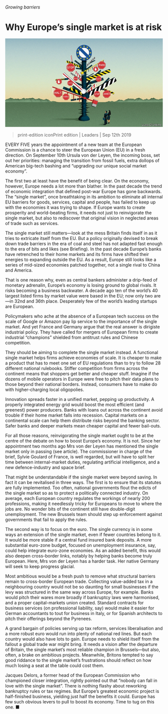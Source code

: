 ###### Growing barriers

# Why Europe’s single market is at risk 

![image](images/20190914_LDD002_0.jpg) 

> print-edition iconPrint edition | Leaders | Sep 12th 2019 

EVERY FIVE years the appointment of a new team at the European Commission is a chance to steer the European Union (EU) in a fresh direction. On September 10th Ursula von der Leyen, the incoming boss, set out her priorities: managing the transition from fossil fuels, extra dollops of American big-tech bashing and “upgrading our unique social market economy”. 

The first two at least have the benefit of being clear. On the economy, however, Europe needs a lot more than blather. In the past decade the trend of economic integration that defined post-war Europe has gone backwards. The “single market”, once breathtaking in its ambition to eliminate all internal EU barriers for goods, services, capital and people, has failed to keep up with the economies it was trying to shape. If Europe wants to create prosperity and world-beating firms, it needs not just to reinvigorate the single market, but also to rediscover that original vision in neglected areas of trade such as services. 

The single market still matters—look at the mess Britain finds itself in as it tries to extricate itself from the EU. But a policy originally devised to break down trade barriers in the era of coal and steel has not adapted fast enough to the era of bits and likes (see Briefing). In the past decade Europe’s banks have retrenched to their home markets and its firms have shifted their energies to expanding outside the EU. As a result, Europe still looks like a series of mid-sized economies patched together, not a single rival to China and America. 

That is one reason why, even as central bankers administer a drip-feed of monetary adrenalin, Europe’s economy is losing ground to global rivals. It risks becoming a business backwater. A decade ago ten of the world’s 40 largest listed firms by market value were based in the EU; now only two are—in 32nd and 36th place. Desperately few of the world’s leading startups are European. 

Policymakers who ache at the absence of a European tech success on the scale of Google or Amazon pay lip service to the importance of the single market. And yet France and Germany argue that the real answer is dirigiste industrial policy. They have called for mergers of European firms to create industrial “champions” shielded from antitrust rules and Chinese competition. 

They should be aiming to complete the single market instead. A functional single market helps firms achieve economies of scale. It is cheaper to make a product that has to meet one set of EU regulations than to try to follow 28 different national rulebooks. Stiffer competition from firms across the continent means that shoppers get better and cheaper stuff. Imagine if the dozens of mobile operators in Europe were free to pitch their data plans to those beyond their national borders. Instead, consumers have to make do with higher-charging local oligopolies. 

Innovation spreads faster in a unified market, pepping up productivity. A properly integrated energy grid would boost the most efficient (and greenest) power producers. Banks with loans out across the continent avoid trouble if their home market falls into recession. Capital markets on a continental scale can help them distribute risks beyond the banking sector. Safer banks and deeper markets mean cheaper capital and fewer bail-outs. 

For all those reasons, reinvigorating the single market ought to be at the centre of the debate on how to boost Europe’s economy. It is not. Since her appointment two months ago Mrs von der Leyen has mentioned the single market only in passing (see article). The commissioner in charge of the brief, Sylvie Goulard of France, is well regarded, but will have to split her time between internal-market duties, regulating artificial intelligence, and a new defence-industry and space brief. 

That might be understandable if the single market were beyond saving. In fact it can be revitalised in three ways. The first is to ensure that its statutes are fully implemented. Too often, national governments flout the edicts of the single market so as to protect a politically connected industry. On average, each European country regulates the workings of nearly 200 professions, making it needlessly tricky for Europeans to move to where the jobs are. No wonder bits of the continent still have double-digit unemployment. The new Brussels team should step up enforcement against governments that fail to apply the rules. 

The second way is to focus on the euro. The single currency is in some ways an extension of the single market, even if fewer countries belong to it. It would be more stable if a central fund insured bank deposits. A more substantial euro-zone budget, focused on unemployment insurance, say, could help integrate euro-zone economies. As an added benefit, this would also deepen cross-border links, notably by helping banks become truly European. Here, Mrs von der Leyen has a harder task. Her native Germany will seek to keep progress glacial. 

Most ambitious would be a fresh push to remove what structural barriers remain to cross-border European trade. Collecting value-added tax in a neighbouring country would not be so daunting for small businesses if the levy was structured in the same way across Europe, for example. Banks would pitch their wares more broadly if bankruptcy laws were harmonised, and a proper capital-markets union created. Standard contracts for business services (on professional liability, say) would make it easier for German accountants to tout for business in Italy, or for Spanish architects to pitch their offerings beyond the Pyrenees. 

A grand bargain of policies serving up tax reform, services liberalisation and a more robust euro would run into plenty of national red lines. But each country would also have lots to gain. Europe needs to shield itself from the fallout a global trade war might bring. It needs a vision after the departure of Britain, the single market’s most reliable champion in Brussels—but also, often, a brake on ambitious projects. Meanwhile, Britons tempted to say good riddance to the single market’s frustrations should reflect on how much losing a seat at the table could cost them. 

Jacques Delors, a former head of the European Commission who championed closer integration, rightly pointed out that “nobody can fall in love with the single market”. There is nothing flashy about reworking bankruptcy rules or tax regimes. But Europe’s greatest economic project is half-finished business, yielding just half the benefits it could. Europe has few such obvious levers to pull to boost its economy. Time to tug on this one. ■ 

